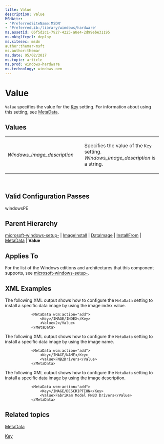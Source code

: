 ```yaml
---
title: Value
description: Value
MSHAttr:
- 'PreferredSiteName:MSDN'
- 'PreferredLib:/library/windows/hardware'
ms.assetid: 05f5d2c1-7927-4225-a8e4-2d99ebe31195
ms.mktglfcycl: deploy
ms.sitesec: msdn
author:themar-msft
ms.author:themar
ms.date: 05/02/2017
ms.topic: article
ms.prod: windows-hardware
ms.technology: windows-oem
---
```


# Value


`Value` specifies the value for the [Key](microsoft-windows-setup-imageinstall-dataimage-installfrom-metadata-key.md) setting. For information about using this setting, see [MetaData](microsoft-windows-setup-imageinstall-dataimage-installfrom-metadata.md).

## Values


<table>
<colgroup>
<col width="50%" />
<col width="50%" />
</colgroup>
<tbody>
<tr class="odd">
<td><p><em>Windows_image_description</em></p></td>
<td><p>Specifies the value of the <code>Key</code> setting. <em>Windows_image_description</em> is a string.</p></td>
</tr>
</tbody>
</table>

 

## Valid Configuration Passes


windowsPE

## Parent Hierarchy


[microsoft-windows-setup-](microsoft-windows-setup.md) | [ImageInstall](microsoft-windows-setup-imageinstall.md) | [DataImage](microsoft-windows-setup-imageinstall-dataimage.md) | [InstallFrom](microsoft-windows-setup-imageinstall-dataimage-installfrom.md) | [MetaData](microsoft-windows-setup-imageinstall-dataimage-installfrom-metadata.md) | **Value**

## Applies To


For the list of the Windows editions and architectures that this component supports, see [microsoft-windows-setup-](microsoft-windows-setup.md).

## XML Examples


The following XML output shows how to configure the `MetaData` setting to install a specific data image by using the image index value.

```
            <MetaData wcm:action="add">
                <Key>/IMAGE/INDEX</Key>
                <Value>2</Value>
            </MetaData>
```

The following XML output shows how to configure the `MetaData` setting to install a specific data image by using the image name.

```
            <MetaData wcm:action="add">
                <Key>/IMAGE/NAME</Key>
                <Value>FNB2Drivers</Value>
            </MetaData>
```

The following XML output shows how to configure the `MetaData` setting to install a specific data image by using the image description.

```
            <MetaData wcm:action="add">
                <Key>/IMAGE/DESCRIPTION</Key>
                <Value>FabriKam Model FNB3 Drivers</Value>
            </MetaData>
```

## Related topics


[MetaData](microsoft-windows-setup-imageinstall-dataimage-installfrom-metadata.md)

[Key](microsoft-windows-setup-imageinstall-dataimage-installfrom-metadata-key.md)

 

 







